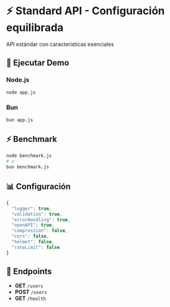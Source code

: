 # ⚡ Standard API - Configuración equilibrada

API estándar con características esenciales

## 🚀 Ejecutar Demo

### Node.js
```bash
node app.js
```

### Bun
```bash
bun app.js
```

## ⚡ Benchmark

```bash
node benchmark.js
# o
bun benchmark.js
```

## 📊 Configuración

```javascript
{
  "logger": true,
  "validation": true,
  "errorHandling": true,
  "openAPI": true,
  "compression": false,
  "cors": false,
  "helmet": false,
  "rateLimit": false
}
```

## 🔗 Endpoints

- **GET** `/users`
- **POST** `/users`
- **GET** `/health`
